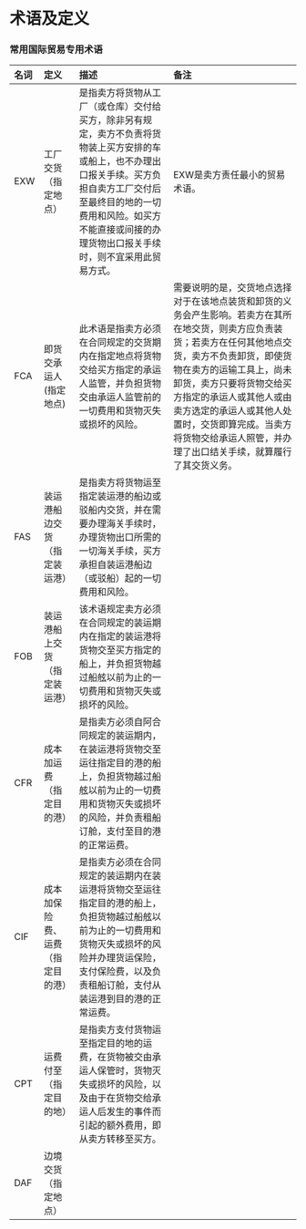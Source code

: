 # 术语及定义

### 常用国际贸易专用术语

| 名词 | 定义 | 描述 | 备注 |
| :--- | :--- | :--- | :--- |
| EXW | 工厂交货（指定地点） | 是指卖方将货物从工厂（或仓库）交付给买方，除非另有规定，卖方不负责将货物装上买方安排的车或船上，也不办理出口报关手续。买方负担自卖方工厂交付后至最终目的地的一切费用和风险。如买方不能直接或间接的办理货物出口报关手续时，则不宜采用此贸易方式。 | EXW是卖方责任最小的贸易术语。 |
| FCA | 即货交承运人\(指定地点\) | 此术语是指卖方必须在合同规定的交货期内在指定地点将货物交给买方指定的承运人监管，并负担货物交由承运人监管前的一切费用和货物灭失或损坏的风险。 | 需要说明的是，交货地点选择对于在该地点装货和卸货的义务会产生影响。若卖方在其所在地交货，则卖方应负责装货；若卖方在任何其他地点交货，卖方不负责卸货，即使货物在卖方的运输工具上，尚未卸货，卖方只要将货物交给买方指定的承运人或其他人或由卖方选定的承运人或其他人处置时，交货即算完成。当卖方将货物交给承运人照管，并办理了出口结关手续，就算履行了其交货义务。 |
| FAS | 装运港船边交货（指定装运港） | 是指卖方将货物运至指定装运港的船边或驳船内交货，并在需要办理海关手续时，办理货物出口所需的一切海关手续，买方承担自装运港船边（或驳船）起的一切费用和风险。 |  |
| FOB | 装运港船上交货（指定装运港） | 该术语规定卖方必须在合同规定的装运期内在指定的装运港将货物交至买方指定的船上，并负担货物越过船舷以前为止的一切费用和货物灭失或损坏的风险。 |  |
| CFR | 成本加运费（指定目的港） | 是指卖方必须自阿合同规定的装运期内，在装运港将货物交至运往指定目的港的船上，负担货物越过船舷以前为止的一切费用和货物灭失或损坏的风险，并负责租船订舱，支付至目的港的正常运费。 |  |
| CIF | 成本加保险费、运费（指定目的港） | 是指卖方必须在合同规定的装运期内在装运港将货物交至运往指定目的港的船上，负担货物越过船舷以前为止的一切费用和货物灭失或损坏的风险并办理货运保险，支付保险费，以及负责租船订舱，支付从装运港到目的港的正常运费。 |  |
| CPT | 运费付至（指定目的地） | 是指卖方支付货物运至指定目的地的运费，在货物被交由承运人保管时，货物灭失或损坏的风险，以及由于在货物交给承运人后发生的事件而引起的额外费用，即从卖方转移至买方。 |  |
| DAF | 边境交货（指定地点） |  |  |



